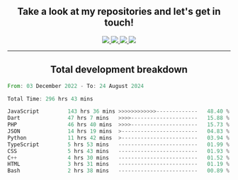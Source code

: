 <h2 align="center">
  Take a look at my repositories and let's get in touch!
</h2>
<p align="center">
  <a href="https://www.instagram.com/rayhanarkan?igsh=MXM3dHhmMTZ3ZWVsaA==">
    <img src="https://img.icons8.com/material-outlined/30/689d6a/instagram.png"/>
  </a>
  <a href="https://www.linkedin.com/in/rayhanarkan/">
    <img src="https://img.icons8.com/material-outlined/30/689d6a/linkedin.png"/>
  </a>
  <a href="">
    <img src="https://img.icons8.com/material-outlined/30/689d6a/geography.png"/>
  </a>
  <a href="mailto:rayhanarkan30@gmail.com">
    <img src="https://img.icons8.com/material-outlined/30/689d6a/email.png"/>
  </a>
</p>

---

<h2 align="center">Total development breakdown</h2>

<p align="center">
<!--START_SECTION:waka-->

```rust
From: 03 December 2022 - To: 24 August 2024

Total Time: 296 hrs 43 mins

JavaScript         143 hrs 36 mins >>>>>>>>>>>>-------------   48.40 %
Dart               47 hrs 7 mins   >>>>---------------------   15.88 %
PHP                46 hrs 40 mins  >>>>---------------------   15.73 %
JSON               14 hrs 19 mins  >------------------------   04.83 %
Python             11 hrs 42 mins  >------------------------   03.94 %
TypeScript         5 hrs 53 mins   -------------------------   01.99 %
CSS                5 hrs 43 mins   -------------------------   01.93 %
C++                4 hrs 30 mins   -------------------------   01.52 %
HTML               3 hrs 31 mins   -------------------------   01.19 %
Bash               2 hrs 38 mins   -------------------------   00.89 %
```

<!--END_SECTION:waka-->
</p>
